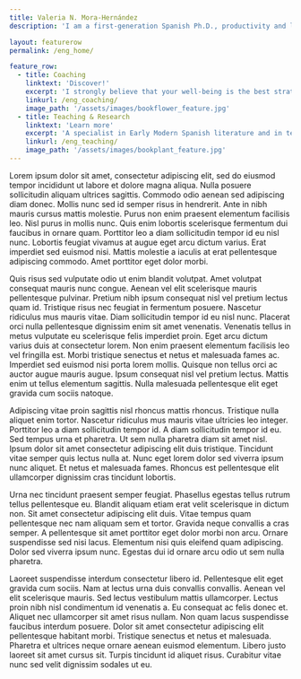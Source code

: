 ```yaml
---
title: Valeria N. Mora-Hernández
description: 'I am a first-generation Spanish Ph.D., productivity and life coach. In my work, I am committed to I support you in the process of developing the skills that will help you succeed in your academic, professional, and/or personal life.'

layout: featurerow
permalink: /eng_home/

feature_row:
  - title: Coaching
    linktext: 'Discover!'
    excerpt: 'I strongly believe that your well-being is the best strategy to successfully achieve your personal and professional goals.' 
    linkurl: /eng_coaching/
    image_path: '/assets/images/bookflower_feature.jpg'
  - title: Teaching & Research
    linktext: 'Learn more'
	excerpt: 'A specialist in Early Modern Spanish literature and in teaching Spanish as a foreign language.'
    linkurl: /eng_teaching/
    image_path: '/assets/images/bookplant_feature.jpg'
---
```


Lorem ipsum dolor sit amet, consectetur adipiscing elit, sed do eiusmod tempor incididunt ut labore et dolore magna aliqua. Nulla posuere sollicitudin aliquam ultrices sagittis. Commodo odio aenean sed adipiscing diam donec. Mollis nunc sed id semper risus in hendrerit. Ante in nibh mauris cursus mattis molestie. Purus non enim praesent elementum facilisis leo. Nisl purus in mollis nunc. Quis enim lobortis scelerisque fermentum dui faucibus in ornare quam. Porttitor leo a diam sollicitudin tempor id eu nisl nunc. Lobortis feugiat vivamus at augue eget arcu dictum varius. Erat imperdiet sed euismod nisi. Mattis molestie a iaculis at erat pellentesque adipiscing commodo. Amet porttitor eget dolor morbi.

Quis risus sed vulputate odio ut enim blandit volutpat. Amet volutpat consequat mauris nunc congue. Aenean vel elit scelerisque mauris pellentesque pulvinar. Pretium nibh ipsum consequat nisl vel pretium lectus quam id. Tristique risus nec feugiat in fermentum posuere. Nascetur ridiculus mus mauris vitae. Diam sollicitudin tempor id eu nisl nunc. Placerat orci nulla pellentesque dignissim enim sit amet venenatis. Venenatis tellus in metus vulputate eu scelerisque felis imperdiet proin. Eget arcu dictum varius duis at consectetur lorem. Non enim praesent elementum facilisis leo vel fringilla est. Morbi tristique senectus et netus et malesuada fames ac. Imperdiet sed euismod nisi porta lorem mollis. Quisque non tellus orci ac auctor augue mauris augue. Ipsum consequat nisl vel pretium lectus. Mattis enim ut tellus elementum sagittis. Nulla malesuada pellentesque elit eget gravida cum sociis natoque.

Adipiscing vitae proin sagittis nisl rhoncus mattis rhoncus. Tristique nulla aliquet enim tortor. Nascetur ridiculus mus mauris vitae ultricies leo integer. Porttitor leo a diam sollicitudin tempor id. A diam sollicitudin tempor id eu. Sed tempus urna et pharetra. Ut sem nulla pharetra diam sit amet nisl. Ipsum dolor sit amet consectetur adipiscing elit duis tristique. Tincidunt vitae semper quis lectus nulla at. Nunc eget lorem dolor sed viverra ipsum nunc aliquet. Et netus et malesuada fames. Rhoncus est pellentesque elit ullamcorper dignissim cras tincidunt lobortis.

Urna nec tincidunt praesent semper feugiat. Phasellus egestas tellus rutrum tellus pellentesque eu. Blandit aliquam etiam erat velit scelerisque in dictum non. Sit amet consectetur adipiscing elit duis. Vitae tempus quam pellentesque nec nam aliquam sem et tortor. Gravida neque convallis a cras semper. A pellentesque sit amet porttitor eget dolor morbi non arcu. Ornare suspendisse sed nisi lacus. Elementum nisi quis eleifend quam adipiscing. Dolor sed viverra ipsum nunc. Egestas dui id ornare arcu odio ut sem nulla pharetra.

Laoreet suspendisse interdum consectetur libero id. Pellentesque elit eget gravida cum sociis. Nam at lectus urna duis convallis convallis. Aenean vel elit scelerisque mauris. Sed lectus vestibulum mattis ullamcorper. Lectus proin nibh nisl condimentum id venenatis a. Eu consequat ac felis donec et. Aliquet nec ullamcorper sit amet risus nullam. Non quam lacus suspendisse faucibus interdum posuere. Dolor sit amet consectetur adipiscing elit pellentesque habitant morbi. Tristique senectus et netus et malesuada. Pharetra et ultrices neque ornare aenean euismod elementum. Libero justo laoreet sit amet cursus sit. Turpis tincidunt id aliquet risus. Curabitur vitae nunc sed velit dignissim sodales ut eu. 
